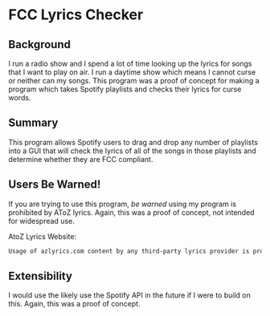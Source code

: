 # FCC Lyrics Checker
## Background
I run a radio show and I spend a lot of time looking up the lyrics for songs that I want to play on air. I run a daytime show which means I cannot curse or neither can my songs. This program was a proof of concept for making a program which takes Spotify playlists and checks their lyrics for curse words.
## Summary
This program allows Spotify users to drag and drop any number of playlists into a GUI that will check the lyrics of all of the songs in those playlists and determine whether they are FCC compliant.
## Users Be Warned!
If you are trying to use this program, *be warned* using my program is prohibited by AToZ lyrics. Again, this was a proof of concept, not intended for widespread use.

AtoZ Lyrics Website: 

```sh
Usage of azlyrics.com content by any third-party lyrics provider is prohibited by our licensing agreement. Sorry about that.
```

## Extensibility
I would use the likely use the Spotify API in the future if I were to build on this. Again, this was a proof of concept.
